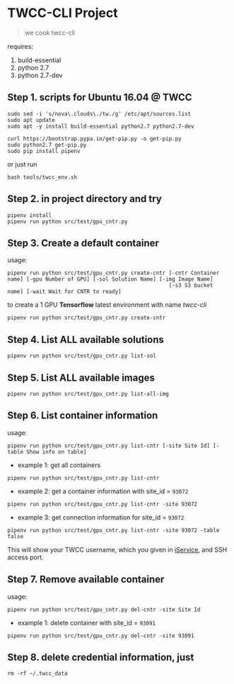 # TWCC-CLI Project

> we cook twcc-cli

requires:
1. build-essential
1. python 2.7
1. python 2.7-dev

## Step 1. scripts for Ubuntu 16.04 @ TWCC

```
sudo sed -i 's/nova\.clouds\./tw./g' /etc/apt/sources.list
sudo apt update
sudo apt -y install build-essential python2.7 python2.7-dev

curl https://bootstrap.pypa.io/get-pip.py -o get-pip.py 
sudo python2.7 get-pip.py
sudo pip install pipenv
```

or just run

```
bash tools/twcc_env.sh
```

## Step 2. in project directory and try

```
pipenv install
pipenv run python src/test/gpu_cntr.py
```


## Step 3. Create a default container 

usage:
```
pipenv run python src/test/gpu_cntr.py create-cntr [-cntr Container name] [-gpu Number of GPU] [-sol Solution Name] [-img Image Name]
                                                   [-s3 S3 bucket name] [-wait Wait for CNTR to ready]
```

to create a 1 GPU **Tensorflow** latest environment with name *twcc-cli*

```
pipenv run python src/test/gpu_cntr.py create-cntr 
```


## Step 4. List ALL available solutions

```
pipenv run python src/test/gpu_cntr.py list-sol
```

## Step 5. List ALL available images

```
pipenv run python src/test/gpu_cntr.py list-all-img
```

## Step 6. List container information 

usage:
```
pipenv run python src/test/gpu_cntr.py list-cntr [-site Site Id] [-table Show info on table]
```

- example 1: get all containers

```
pipenv run python src/test/gpu_cntr.py list-cntr 
```

- example 2: get a container information with site_id = `93072`

```
pipenv run python src/test/gpu_cntr.py list-cntr -site 93072
```

- example 3: get connection information for site_id = `93072`

```
pipenv run python src/test/gpu_cntr.py list-cntr -site 93072 -table false
```

This will show your TWCC username, which you given in [iService](https://iservice.nchc.org.tw/), and SSH access port.


## Step 7. Remove available container

usage:
```
pipenv run python src/test/gpu_cntr.py del-cntr -site Site Id
```

- example 1: delete container with site_id = `93091` 
```
pipenv run python src/test/gpu_cntr.py del-cntr -site 93091
```



## Step 8. delete credential information, just

```
rm -rf ~/.twcc_data
```